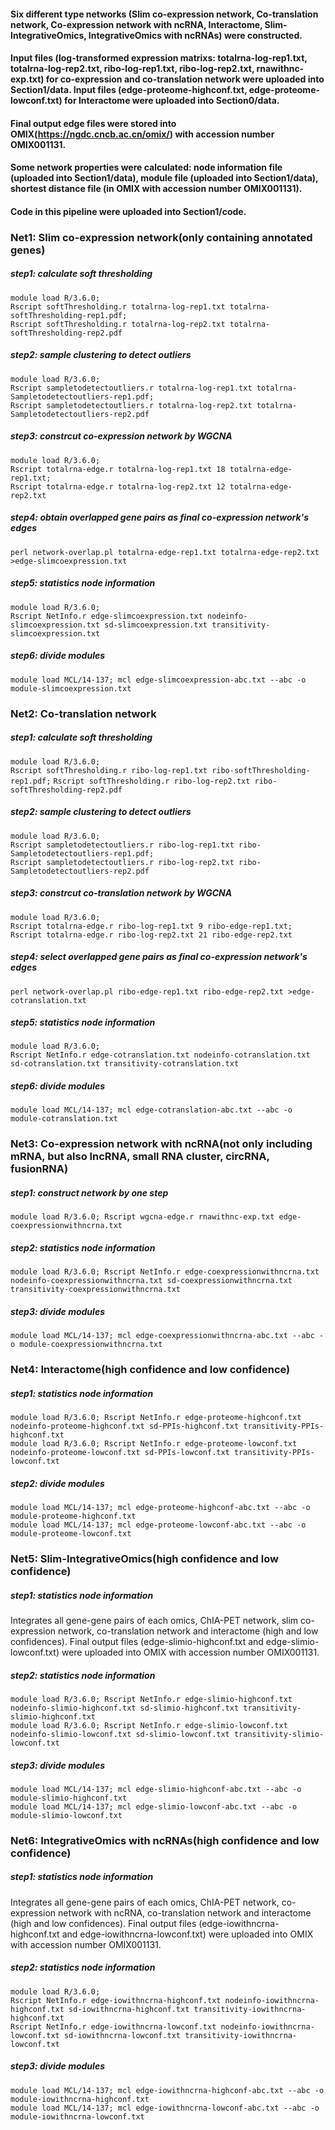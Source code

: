 #### Six different type networks (Slim co-expression network, Co-translation network, Co-expression network with ncRNA, Interactome, Slim-IntegrativeOmics, IntegrativeOmics with ncRNAs) were constructed.  
#### Input files (log-transformed expression matrixs: totalrna-log-rep1.txt, totalrna-log-rep2.txt, ribo-log-rep1.txt, ribo-log-rep2.txt, rnawithnc-exp.txt) for co-expression and co-translation network were uploaded into Section1/data. Input files (edge-proteome-highconf.txt, edge-proteome-lowconf.txt) for Interactome were uploaded into Section0/data. 
#### Final output edge files were stored into OMIX(https://ngdc.cncb.ac.cn/omix/) with accession number OMIX001131.  
#### Some network properties were calculated: node information file (uploaded into Section1/data), module file (uploaded into Section1/data), shortest distance file (in OMIX with accession number OMIX001131).  
#### Code in this pipeline were uploaded into Section1/code.
### Net1: Slim co-expression network(only containing annotated genes)  
##### step1: calculate soft thresholding  
`module load R/3.6.0;`  
`Rscript softThresholding.r totalrna-log-rep1.txt totalrna-softThresholding-rep1.pdf;`  
`Rscript softThresholding.r totalrna-log-rep2.txt totalrna-softThresholding-rep2.pdf`    
##### step2: sample clustering to detect outliers
`module load R/3.6.0;`  
`Rscript sampletodetectoutliers.r totalrna-log-rep1.txt totalrna-Sampletodetectoutliers-rep1.pdf;`  
`Rscript sampletodetectoutliers.r totalrna-log-rep2.txt totalrna-Sampletodetectoutliers-rep2.pdf`  
##### step3: constrcut co-expression network by WGCNA
`module load R/3.6.0;`  
`Rscript totalrna-edge.r totalrna-log-rep1.txt 18 totalrna-edge-rep1.txt;`  
`Rscript totalrna-edge.r totalrna-log-rep2.txt 12 totalrna-edge-rep2.txt`  
##### step4: obtain overlapped gene pairs as final co-expression network's edges  
`perl network-overlap.pl totalrna-edge-rep1.txt totalrna-edge-rep2.txt >edge-slimcoexpression.txt`   
##### step5: statistics node information
`module load R/3.6.0;`  
`Rscript NetInfo.r edge-slimcoexpression.txt nodeinfo-slimcoexpression.txt sd-slimcoexpression.txt transitivity-slimcoexpression.txt`
##### step6: divide modules
`module load MCL/14-137; mcl edge-slimcoexpression-abc.txt --abc -o module-slimcoexpression.txt`

### Net2: Co-translation network  
##### step1: calculate soft thresholding  
`module load R/3.6.0;`  
`Rscript softThresholding.r ribo-log-rep1.txt ribo-softThresholding-rep1.pdf;` 
`Rscript softThresholding.r ribo-log-rep2.txt ribo-softThresholding-rep2.pdf`  

##### step2: sample clustering to detect outliers
`module load R/3.6.0;`  
`Rscript sampletodetectoutliers.r ribo-log-rep1.txt ribo-Sampletodetectoutliers-rep1.pdf;`  
`Rscript sampletodetectoutliers.r ribo-log-rep2.txt ribo-Sampletodetectoutliers-rep2.pdf`  

##### step3: constrcut co-translation network by WGCNA
`module load R/3.6.0;`  
`Rscript totalrna-edge.r ribo-log-rep1.txt 9 ribo-edge-rep1.txt;`  
`Rscript totalrna-edge.r ribo-log-rep2.txt 21 ribo-edge-rep2.txt` 

##### step4: select overlapped gene pairs as final co-expression network's edges  
`perl network-overlap.pl ribo-edge-rep1.txt ribo-edge-rep2.txt >edge-cotranslation.txt`   
##### step5: statistics node information
`module load R/3.6.0;`  
`Rscript NetInfo.r edge-cotranslation.txt nodeinfo-cotranslation.txt sd-cotranslation.txt transitivity-cotranslation.txt` 
##### step6: divide modules
`module load MCL/14-137; mcl edge-cotranslation-abc.txt --abc -o module-cotranslation.txt`

### Net3: Co-expression network with ncRNA(not only including mRNA, but also lncRNA, small RNA cluster, circRNA, fusionRNA) 
##### step1: construct network by one step
`module load R/3.6.0; Rscript wgcna-edge.r rnawithnc-exp.txt edge-coexpressionwithncrna.txt`  
##### step2: statistics node information
`module load R/3.6.0; Rscript NetInfo.r edge-coexpressionwithncrna.txt nodeinfo-coexpressionwithncrna.txt sd-coexpressionwithncrna.txt transitivity-coexpressionwithncrna.txt`
##### step3: divide modules
`module load MCL/14-137; mcl edge-coexpressionwithncrna-abc.txt --abc -o module-coexpressionwithncrna.txt`

### Net4: Interactome(high confidence and low confidence)  
##### step1: statistics node information
`module load R/3.6.0; Rscript NetInfo.r edge-proteome-highconf.txt nodeinfo-proteome-highconf.txt sd-PPIs-highconf.txt transitivity-PPIs-highconf.txt`  
`module load R/3.6.0; Rscript NetInfo.r edge-proteome-lowconf.txt nodeinfo-proteome-lowconf.txt sd-PPIs-lowconf.txt transitivity-PPIs-lowconf.txt`  
##### step2: divide modules
`module load MCL/14-137; mcl edge-proteome-highconf-abc.txt --abc -o module-proteome-highconf.txt`  
`module load MCL/14-137; mcl edge-proteome-lowconf-abc.txt --abc -o module-proteome-lowconf.txt`  

### Net5: Slim-IntegrativeOmics(high confidence and low confidence)  
##### step1: statistics node information  
Integrates all gene-gene pairs of each omics, ChIA-PET network, slim co-expression network, co-translation network and interactome (high and low confidences). Final output files (edge-slimio-highconf.txt and edge-slimio-lowconf.txt) were uploaded into OMIX with accession number OMIX001131.
##### step2: statistics node information
`module load R/3.6.0; Rscript NetInfo.r edge-slimio-highconf.txt nodeinfo-slimio-highconf.txt sd-slimio-highconf.txt transitivity-slimio-highconf.txt`  
`module load R/3.6.0; Rscript NetInfo.r edge-slimio-lowconf.txt nodeinfo-slimio-lowconf.txt sd-slimio-lowconf.txt transitivity-slimio-lowconf.txt`  
##### step3: divide modules
`module load MCL/14-137; mcl edge-slimio-highconf-abc.txt --abc -o module-slimio-highconf.txt`  
`module load MCL/14-137; mcl edge-slimio-lowconf-abc.txt --abc -o module-slimio-lowconf.txt`  

### Net6: IntegrativeOmics with ncRNAs(high confidence and low confidence)  
##### step1: statistics node information  
Integrates all gene-gene pairs of each omics, ChIA-PET network, co-expression network with ncRNA, co-translation network and interactome (high and low confidences). Final output files (edge-iowithncrna-highconf.txt and edge-iowithncrna-lowconf.txt) were uploaded into OMIX with accession number OMIX001131.
##### step2: statistics node information
`module load R/3.6.0;`  
`Rscript NetInfo.r edge-iowithncrna-highconf.txt nodeinfo-iowithncrna-highconf.txt sd-iowithncrna-highconf.txt transitivity-iowithncrna-highconf.txt`  
`Rscript NetInfo.r edge-iowithncrna-lowconf.txt nodeinfo-iowithncrna-lowconf.txt sd-iowithncrna-lowconf.txt transitivity-iowithncrna-lowconf.txt` 
##### step3: divide modules
`module load MCL/14-137; mcl edge-iowithncrna-highconf-abc.txt --abc -o module-iowithncrna-highconf.txt`  
`module load MCL/14-137; mcl edge-iowithncrna-lowconf-abc.txt --abc -o module-iowithncrna-lowconf.txt`  
